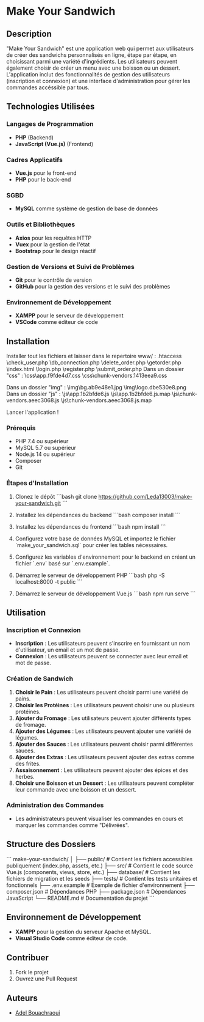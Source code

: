
# Make Your Sandwich

## Description

"Make Your Sandwich" est une application web qui permet aux utilisateurs de créer des sandwichs personnalisés en ligne, étape par étape, en choisissant parmi une variété d'ingrédients. Les utilisateurs peuvent également choisir de créer un menu avec une boisson ou un dessert. L'application inclut des fonctionnalités de gestion des utilisateurs (inscription et connexion) et une interface d'administration pour gérer les commandes accéssible par tous.

## Technologies Utilisées

### Langages de Programmation
- **PHP** (Backend)
- **JavaScript (Vue.js)** (Frontend)

### Cadres Applicatifs
- **Vue.js** pour le front-end
- **PHP** pour le back-end

### SGBD
- **MySQL** comme système de gestion de base de données

### Outils et Bibliothèques
- **Axios** pour les requêtes HTTP
- **Vuex** pour la gestion de l'état
- **Bootstrap** pour le design réactif

### Gestion de Versions et Suivi de Problèmes
- **Git** pour le contrôle de version
- **GitHub** pour la gestion des versions et le suivi des problèmes

### Environnement de Développement
- **XAMPP** pour le serveur de développement
- **VSCode** comme éditeur de code

## Installation
Installer tout les fichiers et laisser dans le repertoire www/ :
  \.htaccess
  \check_user.php
  \db_connection.php
  \delete_order.php
  \getorder.php
  \index.html
  \login.php
  \register.php
  \submit_order.php
Dans un dossier "css" :
  \css\app.f9fde4d7.css
  \css\chunk-vendors.1413eea9.css

Dans un dossier "img" :
  \img\bg.ab9e48e1.jpg
  \img\logo.dbe530e8.png
Dans un dossier "js" :
   \js\app.1b2bfde6.js
   \js\app.1b2bfde6.js.map
   \js\chunk-vendors.aeec3068.js
   \js\chunk-vendors.aeec3068.js.map

Lancer l'application !

### Prérequis

- PHP 7.4 ou supérieur
- MySQL 5.7 ou supérieur
- Node.js 14 ou supérieur
- Composer
- Git

### Étapes d'Installation

1. Clonez le dépôt
    \`\`\`bash
    git clone https://github.com/Leda13003/make-your-sandwich.git
    \`\`\`

2. Installez les dépendances du backend
    \`\`\`bash
    composer install
    \`\`\`

3. Installez les dépendances du frontend
    \`\`\`bash
    npm install
    \`\`\`

4. Configurez votre base de données MySQL et importez le fichier \`make_your_sandwich.sql\` pour créer les tables nécessaires.

5. Configurez les variables d'environnement pour le backend en créant un fichier \`.env\` basé sur \`.env.example\`.

6. Démarrez le serveur de développement PHP
    \`\`\`bash
    php -S localhost:8000 -t public
    \`\`\`

7. Démarrez le serveur de développement Vue.js
    \`\`\`bash
    npm run serve
    \`\`\`

## Utilisation

### Inscription et Connexion

- **Inscription** : Les utilisateurs peuvent s'inscrire en fournissant un nom d'utilisateur, un email et un mot de passe.
- **Connexion** : Les utilisateurs peuvent se connecter avec leur email et mot de passe.

### Création de Sandwich

1. **Choisir le Pain** : Les utilisateurs peuvent choisir parmi une variété de pains.
2. **Choisir les Protéines** : Les utilisateurs peuvent choisir une ou plusieurs protéines.
3. **Ajouter du Fromage** : Les utilisateurs peuvent ajouter différents types de fromage.
4. **Ajouter des Légumes** : Les utilisateurs peuvent ajouter une variété de légumes.
5. **Ajouter des Sauces** : Les utilisateurs peuvent choisir parmi différentes sauces.
6. **Ajouter des Extras** : Les utilisateurs peuvent ajouter des extras comme des frites.
7. **Assaisonnement** : Les utilisateurs peuvent ajouter des épices et des herbes.
8. **Choisir une Boisson et un Dessert** : Les utilisateurs peuvent compléter leur commande avec une boisson et un dessert.

### Administration des Commandes

- Les administrateurs peuvent visualiser les commandes en cours et marquer les commandes comme "Délivrées".

## Structure des Dossiers

\`\`\`
make-your-sandwich/
│
├── public/                  # Contient les fichiers accessibles publiquement (index.php, assets, etc.)
├── src/                     # Contient le code source Vue.js (components, views, store, etc.)
├── database/                # Contient les fichiers de migration et les seeds
├── tests/                   # Contient les tests unitaires et fonctionnels
├── .env.example             # Exemple de fichier d'environnement
├── composer.json            # Dépendances PHP
├── package.json             # Dépendances JavaScript
└── README.md                # Documentation du projet
\`\`\`

## Environnement de Développement

- **XAMPP** pour la gestion du serveur Apache et MySQL.
- **Visual Studio Code** comme éditeur de code.

## Contribuer

1. Fork le projet
5. Ouvrez une Pull Request

## Auteurs

- [Adel Bouachraoui](https://github.com/Leda13003)


